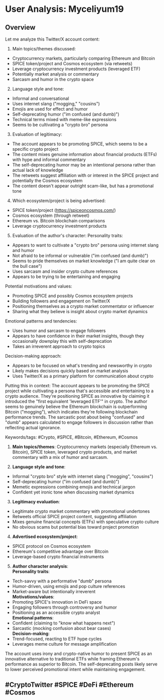 # User Analysis: Myceliyum19

## Overview

<think>
Let me analyze this Twitter/X account content:

1. Main topics/themes discussed:
- Cryptocurrency markets, particularly comparing Ethereum and Bitcoin
- SPICE token/project and Cosmos ecosystem (via retweets)
- Leverage cryptocurrency investment products (leveraged ETF)
- Potentially market analysis or commentary
- Sarcasm and humor in the crypto space

2. Language style and tone:
- Informal and conversational
- Uses internet slang ("mogging," "cousins")
- Emojis are used for effect and humor
- Self-deprecating humor ("im confused (and dumb)")
- Technical terms mixed with meme-like expressions
- Seems to be cultivating a "crypto bro" persona

3. Evaluation of legitimacy:
- The account appears to be promoting SPICE, which seems to be a specific crypto project
- The content mixes genuine information about financial products (ETFs) with hype and informal commentary
- The self-deprecating humor may be an intentional persona rather than actual lack of knowledge
- The retweets suggest affiliation with or interest in the SPICE project and potentially the Cosmos ecosystem
- The content doesn't appear outright scam-like, but has a promotional tone

4. Which ecosystem/project is being advertised:
- SPICE token/project (https://spiceoncosmos.com/)
- Cosmos ecosystem (through retweet)
- Ethereum vs. Bitcoin blockchain comparisons
- Leverage cryptocurrency investment products

5. Evaluation of the author's character:
Personality traits:
- Appears to want to cultivate a "crypto bro" persona using internet slang and humor
- Not afraid to be informal or vulnerable ("im confused (and dumb)")
- Seems to pride themselves on market knowledge ("I am quite clear on the bull case")
- Uses sarcasm and insider crypto culture references
- Appears to be trying to be entertaining and engaging

Potential motivations and values:
- Promoting SPICE and possibly Cosmos ecosystem projects
- Building followers and engagement on Twitter/X
- Positioning themselves as a crypto market commentator or influencer
- Sharing what they believe is insight about crypto market dynamics

Emotional patterns and tendencies:
- Uses humor and sarcasm to engage followers
- Appears to have confidence in their market insights, though they occasionally downplay this with self-deprecation
- Takes an irreverent approach to crypto topics

Decision-making approach:
- Appears to be focused on what's trending and newsworthy in crypto
- Likely makes decisions quickly based on market analysis
- Uses Twitter/X as a primary platform for communication about crypto

Putting this in context: The account appears to be promoting the SPICE project while cultivating a persona that's accessible and entertaining to a crypto audience. They're positioning SPICE as innovative by claiming it introduced the "first equivalent 'leveraged ETF'" in crypto. The author seems to genuinely believe the Ethereum blockchain is outperforming Bitcoin ("mogging"), which indicates they're following blockchain performance trends. The sarcastic post about being "confused" and "dumb" appears calculated to engage followers in discussion rather than reflecting actual ignorance.

Keywords/tags: #Crypto, #SPICE, #Bitcoin, #Ethereum, #Cosmos
</think>

1. **Main topics/themes**: Cryptocurrency markets (especially Ethereum vs. Bitcoin), SPICE token, leveraged crypto products, and market commentary with a mix of humor and sarcasm.

2. **Language style and tone**: 
- Informal "crypto bro" style with internet slang ("mogging", "cousins")
- Self-deprecating humor ("im confused (and dumb)")
- Memetic expressions combining emojis and technical jargon
- Confident yet ironic tone when discussing market dynamics

3. **Legitimacy evaluation**: 
- Legitimate crypto market commentary with promotional undertones
- Retweets official SPICE project content, suggesting affiliation
- Mixes genuine financial concepts (ETFs) with speculative crypto culture
- No obvious scams but potential bias toward project promotion

4. **Advertised ecosystem/project**: 
- SPICE protocol on Cosmos ecosystem
- Ethereum's competitive advantage over Bitcoin
- Leverage-based crypto financial instruments

5. **Author character analysis**:  
**Personality traits**: 
- Tech-savvy with a performative "dumb" persona
- Humor-driven, using emojis and pop culture references
- Market-aware but intentionally irreverent  
**Motivations/values**:  
- Promoting SPICE's innovation in DeFi space  
- Engaging followers through controversy and humor  
- Positioning as an accessible crypto analyst  
**Emotional patterns**:  
- Confident (claiming to "know what happens next")  
- Sarcastic (mocking confusion about bear cases)  
**Decision-making**:  
- Trend-focused, reacting to ETF hype cycles  
- Leverages meme culture for message amplification

The account uses irony and crypto-native humor to present SPICE as an innovative alternative to traditional ETFs while framing Ethereum's performance as superior to Bitcoin. The self-deprecating posts likely serve to lower perceived promotional intent while maintaining engagement.

#CryptoTwitter #SPICE #DeFi #Ethereum #Cosmos
---
